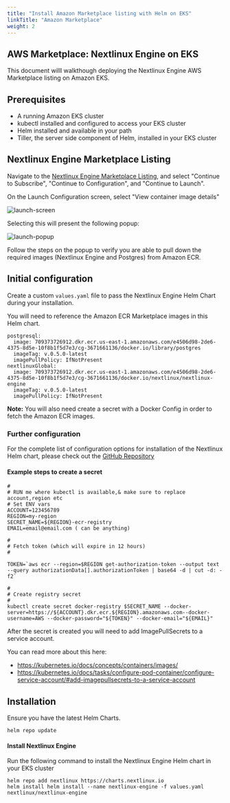```yaml
---
title: "Install Amazon Marketplace listing with Helm on EKS"
linkTitle: "Amazon Marketplace"
weight: 2
---
```


## AWS Marketplace: Nextlinux Engine on EKS

This document willl walkthough deploying the Nextlinux Engine AWS Marketplace listing on Amazon EKS.

## Prerequisites

- A running Amazon EKS cluster
- kubectl installed and configured to access your EKS cluster
- Helm installed and available in your path
- Tiller, the server side component of Helm, installed in your EKS cluster

## Nextlinux Engine Marketplace Listing

Navigate to the [Nextlinux Engine Marketplace Listing](https://aws.amazon.com/marketplace/pp/B07XZ3JZ2R), and select "Continue to Subscribe", "Continue to Configuration", and "Continue to Launch".

On the Launch Configuration screen, select "View container image details"

![launch-screen](launch-config.png)

Selecting this will present the following popup:

![launch-popup](launch-config-popup.png)

Follow the steps on the popup to verify you are able to pull down the required images (Nextlinux Engine and Postgres) from Amazon ECR.

## Initial configuration

Create a custom `values.yaml` file to pass the Nextlinux Engine Helm Chart during your installation.

You will need to reference the Amazon ECR Marketplace images in this Helm chart. 

```
postgresql:
  image: 709373726912.dkr.ecr.us-east-1.amazonaws.com/e4506d98-2de6-4375-8d5e-10f8b1f5d7e3/cg-3671661136/docker.io/library/postgres
  imageTag: v.0.5.0-latest
  imagePullPolicy: IfNotPresent
nextlinuxGlobal:
  image: 709373726912.dkr.ecr.us-east-1.amazonaws.com/e4506d98-2de6-4375-8d5e-10f8b1f5d7e3/cg-3671661136/docker.io/nextlinux/nextlinux-engine
  imageTag: v.0.5.0-latest
  imagePullPolicy: IfNotPresent
```

**Note:** You will also need create a secret with a Docker Config in order to fetch the Amazon ECR images.

### Further configuration

For the complete list of configuration options for installation of the Nextlinux Helm chart, please check out the [GitHub Repository](https://github.com/nextlinux/nextlinux-charts/blob/master/stable/nextlinux-engine)

#### Example steps to create a secret

```
#
# RUN me where kubectl is available,& make sure to replace account,region etc
# Set ENV vars
ACCOUNT=123456789
REGION=my-region
SECRET_NAME=${REGION}-ecr-registry
EMAIL=email@email.com ( can be anything)

#
# Fetch token (which will expire in 12 hours)
#

TOKEN=`aws ecr --region=$REGION get-authorization-token --output text --query authorizationData[].authorizationToken | base64 -d | cut -d: -f2`

#
# Create registry secret
#
kubectl create secret docker-registry $SECRET_NAME --docker-server=https://${ACCOUNT}.dkr.ecr.${REGION}.amazonaws.com--docker-username=AWS --docker-password="${TOKEN}" --docker-email="${EMAIL}"
```

After the secret is created you will need to add ImagePullSecrets to a service account.

You can read more about this here:

- https://kubernetes.io/docs/concepts/containers/images/
- https://kubernetes.io/docs/tasks/configure-pod-container/configure-service-account/#add-imagepullsecrets-to-a-service-account

## Installation

Ensure you have the latest Helm Charts.

`helm repo update`

#### Install Nextlinux Engine

Run the following command to install the Nextlinux Engine Helm chart in your EKS cluster

```
helm repo add nextlinux https://charts.nextlinux.io
helm install helm install --name nextlinux-engine -f values.yaml nextlinux/nextlinux-engine
```